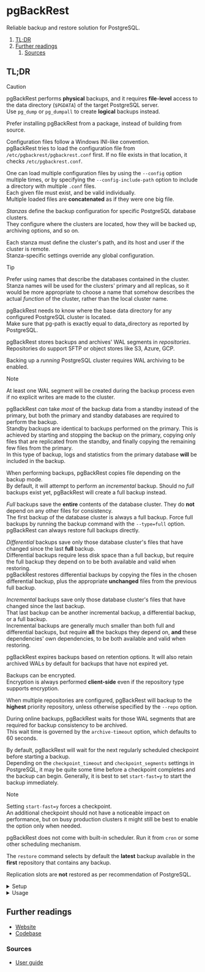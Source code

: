 # pgBackRest

Reliable backup and restore solution for PostgreSQL.

1. [TL;DR](#tldr)
1. [Further readings](#further-readings)
   1. [Sources](#sources)

## TL;DR

> [!caution]
> pgBackRest performs **physical** backups, and it requires **file-level** access to the data directory (`$PGDATA`) of
> the target PostgreSQL server.<br/>
> Use `pg_dump` or `pg_dumpall` to create **logical** backups instead.

Prefer installing pgBackRest from a package, instead of building from source.

Configuration files follow a Windows INI-like convention.<br/>
pgBackRest tries to load the configuration file from `/etc/pgbackrest/pgbackrest.conf` first. If no file exists in that
location, it checks `/etc/pgbackrest.conf`.

One can load multiple configuration files by using the `--config` option multiple times, or by specifying the
`--config-include-path` option to include a directory with multiple `.conf` files.<br/>
Each given file must exist, and be valid individually.<br/>
Multiple loaded files are **concatenated** as if they were one big file.

_Stanzas_ define the backup configuration for specific PostgreSQL database clusters.<br/>
They configure where the clusters are located, how they will be backed up, archiving options, and so on.

Each stanza must define the cluster's path, and its host and user if the cluster is remote.<br/>
Stanza-specific settings override any global configuration.

> [!tip]
> Prefer using names that describe the databases contained in the cluster.<br/>
> Stanza names will be used for the clusters' primary and all replicas, so it would be more appropriate to choose a name
> that somehow describes the actual _function_ of the cluster, rather than the local cluster name.

pgBackRest needs to know where the base data directory for any configured PostgreSQL cluster is located.<br/>
Make sure that pg-path is exactly equal to data_directory as reported by PostgreSQL.

pgBackRest stores backups and archives' WAL segments in _repositories_.<br/>
Repositories do support SFTP or object stores like S3, Azure, GCP.

Backing up a _running_ PostgreSQL cluster requires WAL archiving to be enabled.

> [!note]
> At least one WAL segment will be created during the backup process even if no explicit writes are made to the cluster.

pgBackRest _can_ take _most_ of the backup data from a standby instead of the primary, but both the primary and standby
databases are required to perform the backup.<br/>
Standby backups are identical to backups performed on the primary. This is achieved by starting and stopping the backup
on the primary, copying only files that are replicated from the standby, and finally copying the remaining few files
from the primary.<br/>
In this type of backup, logs and statistics from the primary database **will** be included in the backup.

When performing backups, pgBackRest copies file depending on the backup mode.<br/>
By default, it will attempt to perform an _incremental_ backup. Should no _full_ backups exist yet, pgBackRest will
create a full backup instead.

_Full_ backups save the **entire** contents of the database cluster. They do **not** depend on any other files for
consistency.<br/>
The first backup of the database cluster is always a full backup. Force full backups by running the backup command with
the `--type=full` option.<br/>
pgBackRest can always restore full backups directly.

_Differential_ backups save only those database cluster's files that have changed since the last **full** backup.<br/>
Differential backups require less disk space than a full backup, but require the full backup they depend on to be both
available and valid when restoring.<br/>
pgBackRest restores differential backups by copying the files in the chosen differential backup, plus the appropriate
**unchanged** files from the previous full backup.

_Incremental_ backups save only those database cluster's files that have changed since the last backup.<br/>
That last backup can be another incremental backup, a differential backup, or a full backup.<br/>
Incremental backups are generally much smaller than both full and differential backups, but require **all** the backups
they depend on, **and** these dependencies' own dependencies, to be both available and valid when restoring.

pgBackRest expires backups based on retention options. It will also retain archived WALs by default for backups that
have not expired yet.

Backups can be encrypted.<br/>
Encryption is always performed **client-side** even if the repository type supports encryption.

When multiple repositories are configured, pgBackRest will backup to the **highest** priority repository, unless
otherwise specified by the `--repo` option.

During online backups, pgBackRest waits for those WAL segments that are required for backup consistency to be
archived.<br/>
This wait time is governed by the `archive-timeout` option, which defaults to 60 seconds.

By default, pgBackRest will wait for the next regularly scheduled checkpoint before starting a backup.<br/>
Depending on the `checkpoint_timeout` and `checkpoint_segments` settings in PostgreSQL, it may be quite some time before
a checkpoint completes and the backup can begin. Generally, it is best to set `start-fast=y` to start the backup
immediately.

> [!note]
> Setting `start-fast=y` forces a checkpoint.<br/>
> An additional checkpoint should not have a noticeable impact on performance, but on busy production clusters it might
> still be best to enable the option only when needed.

pgBackRest does not come with built-in scheduler. Run it from `cron` or some other scheduling mechanism.

The `restore` command selects by default the **latest** backup available in the **first** repository that contains any
backup.

Replication slots are **not** restored as per recommendation of PostgreSQL.

<details>
  <summary>Setup</summary>

```sh
# Install
brew install 'pgbackrest'

# Validate the configuration
# Give configuration files as option using their *absolute* path, or also use '--config-path'
pgbackrest check
pgbackrest check --config-path "$PWD"
pgbackrest --config-include-path '/opt/homebrew/etc/pgbackrest' check
pgbackrest --config "$PWD/pgBackRest.conf" --log-level-console 'debug' check
```

</details>

<details>
  <summary>Usage</summary>

```sh
# Get help
pgbackrest help
pgbackrest --help

# Show logs on the CLI
pgbackrest … --log-level-console='info'
pgbackrest … --log-level-console 'debug'

# Create stanzas
pgbackrest … --stanza 'prod-app' stanza-create
```

</details>

<!-- Uncomment if used
<details>
  <summary>Real world use cases</summary>

```sh
```

</details>
-->

## Further readings

- [Website]
- [Codebase]

### Sources

- [User guide][user guide rhel]

<!--
  Reference
  ═╬═Time══
  -->

<!-- In-article sections -->
<!-- Knowledge base -->
<!-- Files -->
<!-- Upstream -->
[Codebase]: https://github.com/pgbackrest/pgbackrest
[User guide rhel]: https://website/docs/
[Website]: https://pgbackrest.org/

<!-- Others -->
